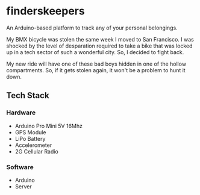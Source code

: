 # finderskeepers
An Arduino-based platform to track any of your personal belongings.

My BMX bicycle was stolen the same week I moved to San Francisco. I was shocked by the level of desparation required to take a bike that was locked up in a tech sector of such a wonderful city. So, I decided to fight back.

My new ride will have one of these bad boys hidden in one of the hollow compartments. So, if it gets stolen again, it won't be a problem to hunt it down.

## Tech Stack
### Hardware
* Arduino Pro Mini 5V 16Mhz
* GPS Module
* LiPo Battery
* Accelerometer
* 2G Cellular Radio

### Software
* Arduino
* Server

